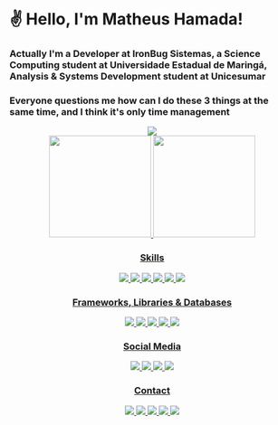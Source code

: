 # :v: Hello, I'm Matheus Hamada!

### Actually I'm a Developer at IronBug Sistemas, a Science Computing student at Universidade Estadual de Maringá, Analysis & Systems Development student at Unicesumar
### Everyone questions me how can I do these 3 things at the same time, and I think it's only time management

<div align="center">
  <img src="https://github.com/NotHamada/NotHamada/blob/output/github-contribution-grid-snake.svg" />
</div>

<div align="center">
  <a href="https://github.com/NotHamada">
  <img height="180em" src="https://github-readme-stats.vercel.app/api?username=NotHamada&show_icons=true&theme=react&include_all_commits=true&count_private=true"/>
  <img height="180em" src="https://github-readme-stats.vercel.app/api/top-langs/?username=NotHamada&layout=compact&langs_count=7&theme=react" />
</div>
  
<div align="center">
  <h3>Skills</h3>
  <img src="https://img.shields.io/badge/C-00599C?style=for-the-badge&logo=c&logoColor=white" />
  <img src="https://img.shields.io/badge/C%23-239120?style=for-the-badge&logo=c-sharp&logoColor=white" />
  <img src="https://img.shields.io/badge/C%2B%2B-00599C?style=for-the-badge&logo=c%2B%2B&logoColor=white" />
  <img src="https://img.shields.io/badge/CSS3-1572B6?style=for-the-badge&logo=css3&logoColor=white" />
  <img src="https://img.shields.io/badge/HTML5-E34F26?style=for-the-badge&logo=html5&logoColor=white" />
  <img src="https://img.shields.io/badge/JavaScript-323330?style=for-the-badge&logo=javascript&logoColor=F7DF1E" />
</div>
  
<div align="center">
  <h3>Frameworks, Libraries & Databases</h3>
  <img src="https://img.shields.io/badge/.NET-512BD4?style=for-the-badge&logo=dotnet&logoColor=white" />
  <img src="https://img.shields.io/badge/AngularJS-E23237?style=for-the-badge&logo=angularjs&logoColor=white" />
  <img src="https://img.shields.io/badge/Bootstrap-563D7C?style=for-the-badge&logo=bootstrap&logoColor=white" />
  <img src="https://img.shields.io/badge/NuGet-004880?style=for-the-badge&logo=nuget&logoColor=white" />
  <img src="https://img.shields.io/badge/MySQL-005C84?style=for-the-badge&logo=mysql&logoColor=white" />
</div>
  
<div align="center">
  <h3>Social Media</h3>
  <img src="https://img.shields.io/badge/Facebook-1877F2?style=for-the-badge&logo=facebook&logoColor=white" href="https://www.facebook.com/matheus.hamada" />
  <img src="https://img.shields.io/badge/GitHub-100000?style=for-the-badge&logo=github&logoColor=white" href="https://github.com/NotHamada" />
  <img src="https://img.shields.io/badge/Instagram-E4405F?style=for-the-badge&logo=instagram&logoColor=white" href="https://www.instagram.com/mt_hamada/" />
  <img src="https://img.shields.io/badge/LinkedIn-0077B5?style=for-the-badge&logo=linkedin&logoColor=white" href="https://www.linkedin.com/in/matheus-hamada-305334214/" />
</div>
  
<div align="center">
  <h3>Contact</h3>
  <img src="https://img.shields.io/badge/Gmail-D14836?style=for-the-badge&logo=gmail&logoColor=white" />
  <img src="https://img.shields.io/badge/Messenger-00B2FF?style=for-the-badge&logo=messenger&logoColor=white" href="http://m.me/matheus.hamada" />
  <img src="https://img.shields.io/badge/Microsoft_Outlook-0078D4?style=for-the-badge&logo=microsoft-outlook&logoColor=white" />
  <img src="https://img.shields.io/badge/Telegram-2CA5E0?style=for-the-badge&logo=telegram&logoColor=white" href="[https://msng.link/o/?Matheus Hamada=tg](https://msng.link/o/?@whyhamada=tg)" />
  <a href="https://api.whatsapp.com/send?phone=5544991170071" ><img src="https://img.shields.io/badge/WhatsApp-25D366?style=for-the-badge&logo=whatsapp&logoColor=white" /></a>
</div>
